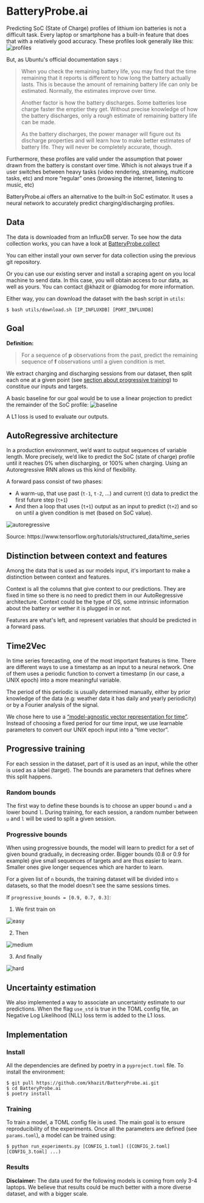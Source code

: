 # BatteryProbe.ai

Predicting SoC (State of Charge) profiles of lithium ion batteries is not a difficult task. Every laptop or smartphone has a built-in feature that does that with a relatively good accuracy.
These profiles look generally like this:
![profiles](img/profiles.png)

But, as Ubuntu's official documentation says :
> When you check the remaining battery life, you may find that the time remaining that it reports is different to how long the battery actually lasts. This is because the amount of remaining battery life can only be estimated. Normally, the estimates improve over time.
>
> Another factor is how the battery discharges. Some batteries lose charge faster the emptier they get. Without precise knowledge of how the battery discharges, only a rough estimate of remaining battery life can be made.
>
> As the battery discharges, the power manager will figure out its discharge properties and will learn how to make better estimates of battery life. They will never be completely accurate, though.

Furthermore, these profiles are valid under the assumption that power drawn from the battery is constant over time. Which is not always true if a user switches between heavy tasks (video rendering, streaming, multicore tasks, etc) and more “regular” ones (browsing the internet, listening to music, etc)

BatteryProbe.ai offers an alternative to the built-in SoC estimator. It uses a neural network to accurately predict charging/discharging profiles.

## Data
The data is downloaded from an InfluxDB server. To see how the data collection works, you can have a look at [BatteryProbe.collect](https://github.com/iamodog/BatteryProbe.collect)

You can either install your own server for data collection using the previous git repository.

Or you can use our existing server and install a scraping agent on you local machine to send data. In this case, you will obtain access to our data, as well as yours. You can contact @khazit or @iamodog for more information.


Either way, you can download the dataset with the bash script in `utils`:
```
$ bash utils/download.sh [IP_INFLUXDB] [PORT_INFLUXDB]
```

## Goal
**Definition:**
> For a sequence of **p** observations from the past, predict the remaining sequence of **f** observations until a given condition is met.

We extract charging and discharging sessions from our dataset, then split each one at a given point (see [section about progressive training](#progressive-training)) to constitue our inputs and targets.

A basic baseline for our goal would be to use a linear projection to predict the remainder of the SoC profile:
![baseline](img/baseline.png)

A L1 loss is used to evaluate our outputs.

## AutoRegressive architecture
In a production environment, we’d want to output sequences of variable length. More precisely, we’d like to predict the SoC (state of charge) profile until it reaches 0% when discharging, or 100% when charging.
Using an Autoregressive RNN allows us this kind of flexibility.

A forward pass consist of two phases:
  * A warm-up, that use past (`t-1`, `t-2`, …) and current (`t`) data to predict the first future step (`t+1`)
  * And then a loop that uses (`t+1`) output as an input to predict (`t+2`) and so on until a given condition is met (based on SoC value).

![autoregressive](img/autoregressive.png)
<p align="justify">
  Source: https://www.tensorflow.org/tutorials/structured_data/time_series
</p>

## Distinction between context and features
Among the data that is used as our models input, it's important to make a distinction between context and features.

Context is all the columns that give context to our predictions. They are fixed in time so there is no need to predict them in our AutoRegressive architecture. Context could be the type of OS, some intrinsic information about the battery or wether it is plugged in or not.

Features are what's left, and represent variables that should be predicted in a forward pass.

## Time2Vec
In time series forecasting, one of the most important features is time. There are different ways to use a timestamp as an input to a neural network. One of them uses a periodic function to convert a timestamp (in our case, a UNIX epoch) into a more meaningful variable.

The period of this periodic is usually determined manually, either by prior knowledge of the data (e.g: weather data it has daily and yearly periodicity) or by a Fourier analysis of the signal.

We chose here to use a [“model-agnostic vector representation for time”](https://arxiv.org/abs/1907.05321). Instead of choosing a fixed period for our time input, we use learnable parameters to convert our UNIX epoch input into a “time vector”.

## Progressive training
For each session in the dataset, part of it is used as an input, while the other is used as a label (target). The bounds are parameters that defines where this split happens.

### Random bounds
The first way to define these bounds is to choose an upper bound `u` and a lower bound `l`. During training, for each session, a random number between `u` and `l` will be used to split a given session.

### Progressive bounds
When using progressive bounds, the model will learn to predict for a set of given bound gradually, in decreasing order. Bigger bounds (0.8 or 0.9 for example) give small sequences of targets and are thus easier to learn. Smaller ones give longer sequences which are harder to learn.

For a given list of `n` bounds, the training dataset will be divided into `n` datasets, so that the model doesn't see the same sessions times.

If `progressive_bounds = [0.9, 0.7, 0.3]`:
  1. We first train on

  ![easy](img/easy.png)

  2. Then

  ![medium](img/medium.png)

  3. And finally

  ![hard](img/hard.png)

## Uncertainty estimation
We also implemented a way to associate an uncertainty estimate to our predictions. When the flag `use_std` is true in the TOML config file, an Negative Log Likelihood (NLL) loss term is added to the L1 loss.

## Implementation
### Install
All the dependencies are defined by poetry in a `pyproject.toml` file. To install the environment:
```
$ git pull https://github.com/khazit/BatteryProbe.ai.git
$ cd BatteryProbe.ai
$ poetry install
```

### Training
To train a model, a TOML config file is used. The main goal is to ensure reproducibility of the experiments. Once all the parameters are defined (see `params.toml`), a model can be trained using:
```
$ python run_experiments.py [CONFIG_1.toml] ([CONFIG_2.toml] [CONFIG_3.toml] ...)
```

### Results
**Disclaimer:** The data used for the following models is coming from only 3-4 laptops. We believe that results could be much better with a more diverse dataset, and with a bigger scale.